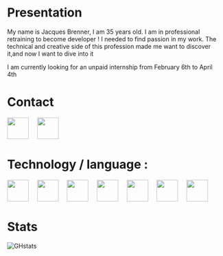 # Presentation

My name is Jacques Brenner, I am 35 years old. 
I am in professional retraining to become developer ! 
I needed to find passion in my work. The technical and creative side of this profession made me want to discover it,and now I want to dive into it

I am currently looking for an unpaid internship from February 6th to April 4th

# Contact
<div>
 
[<img  width="50px" src="https://cdn.jsdelivr.net/gh/devicons/devicon/icons/linkedin/linkedin-original.svg" />](https://www.linkedin.com/in/jacques-brenner-68a90a114/) 
 &nbsp;
 &nbsp;
[<img width="50px" src="https://user-images.githubusercontent.com/67544722/211013731-85ff1111-3792-4107-8133-a0fff2fbe8da.png"/>](https://jacques-brenner.fr)
</div>

# Technology / language :

<div>
 <img width="50px" src="https://cdn.jsdelivr.net/gh/devicons/devicon/icons/html5/html5-original-wordmark.svg" />
 &nbsp;
 &nbsp;
<img width="50px" src="https://cdn.jsdelivr.net/gh/devicons/devicon/icons/css3/css3-original-wordmark.svg" />
 &nbsp;
 &nbsp;
<img width="50px" src="https://cdn.jsdelivr.net/gh/devicons/devicon/icons/php/php-plain.svg" />
 &nbsp;
 &nbsp;
<img width="50px"  src="https://symfony.com/logos/symfony_white_03.png"/>
 &nbsp;
 &nbsp;
 <img width="50px" src="https://cdn.jsdelivr.net/gh/devicons/devicon/icons/javascript/javascript-plain.svg" />
 &nbsp;
 &nbsp;
 <img width="50px"  src="https://cdn.jsdelivr.net/gh/devicons/devicon/icons/nodejs/nodejs-original.svg" />
 &nbsp;
 &nbsp;
<img width="50px" src="https://cdn.jsdelivr.net/gh/devicons/devicon/icons/react/react-original-wordmark.svg" />
</div>

# Stats 
![GHstats](https://github-readme-stats.vercel.app/api?username=Brookiseur&show_icons=true)
